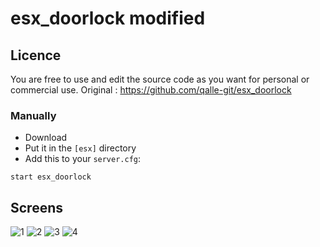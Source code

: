 # esx_doorlock modified

## Licence

You are free to use and edit the source code as you want for personal or commercial use. 
Original : https://github.com/qalle-git/esx_doorlock

### Manually
- Download
- Put it in the `[esx]` directory
- Add this to your `server.cfg`:

```
start esx_doorlock
```

## Screens

![1](https://nsa40.casimages.com/img/2021/03/21/210321042910245469.png)
![2](https://nsa40.casimages.com/img/2021/03/21/210321042910570141.png)
![3](https://nsa40.casimages.com/img/2021/03/21/210321042910926822.png)
![4](https://nsa40.casimages.com/img/2021/03/21/210321042911289231.png)
